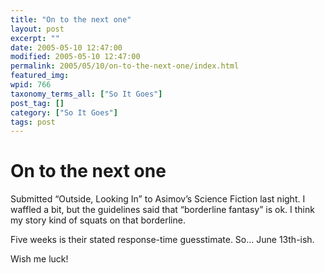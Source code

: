 ```yaml
---
title: "On to the next one"
layout: post
excerpt: ""
date: 2005-05-10 12:47:00
modified: 2005-05-10 12:47:00
permalink: 2005/05/10/on-to-the-next-one/index.html
featured_img: 
wpid: 766
taxonomy_terms_all: ["So It Goes"]
post_tag: []
category: ["So It Goes"]
tags: post
---
```


# On to the next one

Submitted “Outside, Looking In” to Asimov’s Science Fiction last night. I waffled a bit, but the guidelines said that “borderline fantasy” is ok. I think my story kind of squats on that borderline.

Five weeks is their stated response-time guesstimate. So… June 13th-ish.

Wish me luck!